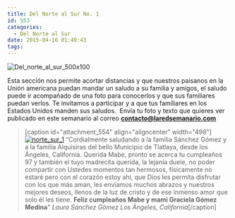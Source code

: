 ```yaml
---
title: Del Norte al Sur No. 1
id: 553
categories:
  - Del Norte al Sur
date: 2015-04-16 01:49:43
tags:
---
```


![Del_norte_al_sur_500x100](http://www.laredsemanario.com/wp-content/uploads/2015/04/Del_norte_al_sur_500x100.png)

Esta sección nos permite acortar distancias y que nuestros paisanos en la Unión americana puedan mandar un saludo a su familia y amigos, el saludo puede ir acompañado de una foto para conocerlos y que sus familiares puedan verlos. Te invitamos a participar y a que tus familiares en los Estados Unidos manden sus saludos.  Envía tu foto y texto que quieres ver publicado en este semanario al correo **[contacto@laredsemanario.com](mailto:contacto@laredsemanario.com)**
> [caption id="attachment_554" align="aligncenter" width="498"][![norte_sur_1](http://www.laredsemanario.com/wp-content/uploads/2015/04/norte_sur_1.png)](http://www.laredsemanario.com/wp-content/uploads/2015/04/norte_sur_1.png) “Cordialmente saludando a la familia Sánchez Gómez y a la familia Alquisiras del bello Municipio de Tlatlaya, desde los Ángeles, California. Querida Mabe, pronto se acerca tu cumpleaños 97 y también el tuyo madrecita querida, la lejanía duele, no poder compartir con Ustedes momentos tan hermosos, físicamente no estaré pero con el corazón estoy ahí, que Dios les permita disfrutar con los que más aman, les enviamos muchos abrazos y nuestros mejores deseos, llenos de la luz de cristo y de ese inmenso amor que solo él les tiene. **Feliz cumpleaños Mabe y mami Graciela Gómez Medina**" _Laura Sánchez Gómez_ _Los Ángeles, California_[/caption]